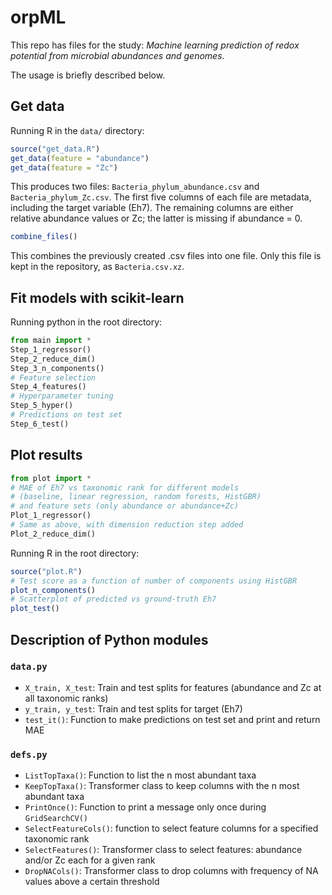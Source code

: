 # orpML

This repo has files for the study:
*Machine learning prediction of redox potential from microbial abundances and genomes*.

The usage is briefly described below.

## Get data

Running R in the `data/` directory:

```R
source("get_data.R")
get_data(feature = "abundance")
get_data(feature = "Zc")
```

This produces two files: `Bacteria_phylum_abundance.csv` and `Bacteria_phylum_Zc.csv`.
The first five columns of each file are metadata, including the target variable (Eh7).
The remaining columns are either relative abundance values or Zc; the latter is missing if abundance = 0.

```R
combine_files()
```

This combines the previously created .csv files into one file.
Only this file is kept in the repository, as `Bacteria.csv.xz`.

## Fit models with scikit-learn

Running python in the root directory:

```python
from main import *
Step_1_regressor()
Step_2_reduce_dim()
Step_3_n_components()
# Feature selection
Step_4_features()
# Hyperparameter tuning
Step_5_hyper()
# Predictions on test set
Step_6_test()
```

## Plot results

```python
from plot import *
# MAE of Eh7 vs taxonomic rank for different models
# (baseline, linear regression, random forests, HistGBR)
# and feature sets (only abundance or abundance+Zc)
Plot_1_regressor()
# Same as above, with dimension reduction step added
Plot_2_reduce_dim()
```

Running R in the root directory:

```R
source("plot.R")
# Test score as a function of number of components using HistGBR
plot_n_components()
# Scatterplot of predicted vs ground-truth Eh7
plot_test()
```

## Description of Python modules

### `data.py`
- `X_train, X_test`: Train and test splits for features (abundance and Zc at all taxonomic ranks)
- `y_train, y_test`: Train and test splits for target (Eh7)
- `test_it()`: Function to make predictions on test set and print and return MAE

### `defs.py`
- `ListTopTaxa()`: Function to list the n most abundant taxa
- `KeepTopTaxa()`: Transformer class to keep columns with the n most abundant taxa
- `PrintOnce()`: Function to print a message only once during `GridSearchCV()`
- `SelectFeatureCols()`: function to select feature columns for a specified taxonomic rank
- `SelectFeatures()`: Transformer class to select features: abundance and/or Zc each for a given rank
- `DropNACols()`: Transformer class to drop columns with frequency of NA values above a certain threshold


